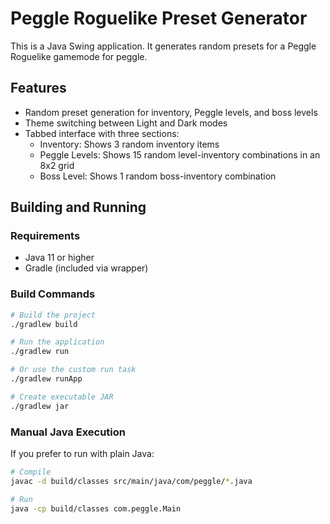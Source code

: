 # Peggle Roguelike Preset Generator

This is a Java Swing application. It generates random presets for a Peggle Roguelike gamemode for peggle.

## Features
- Random preset generation for inventory, Peggle levels, and boss levels
- Theme switching between Light and Dark modes
- Tabbed interface with three sections:
  - Inventory: Shows 3 random inventory items
  - Peggle Levels: Shows 15 random level-inventory combinations in an 8x2 grid
  - Boss Level: Shows 1 random boss-inventory combination

## Building and Running

### Requirements
- Java 11 or higher
- Gradle (included via wrapper)

### Build Commands
```bash
# Build the project
./gradlew build

# Run the application
./gradlew run

# Or use the custom run task
./gradlew runApp

# Create executable JAR
./gradlew jar
```

### Manual Java Execution
If you prefer to run with plain Java:
```bash
# Compile
javac -d build/classes src/main/java/com/peggle/*.java

# Run
java -cp build/classes com.peggle.Main
```
